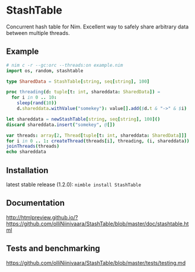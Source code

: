 # StashTable
Concurrent hash table for Nim. Excellent way to safely share arbitrary data between multiple threads.

## Example

```nim
# nim c -r --gc:orc --threads:on example.nim
import os, random, stashtable

type SharedData = StashTable[string, seq[string], 100]

proc threading(d: tuple[t: int, shareddata: SharedData]) =
  for i in 0 .. 10:
    sleep(rand(10))
    d.shareddata.withValue("somekey"): value[].add($d.t & "->" & $i)

let shareddata = newStashTable[string, seq[string], 100]()
discard shareddata.insert("somekey", @[])

var threads: array[2, Thread[tuple[t: int, shareddata: SharedData]]]
for i in 0 .. 1: createThread(threads[i], threading, (i, shareddata))
joinThreads(threads)
echo shareddata
```

## Installation

latest stable release (1.2.0):
`nimble install StashTable`

## Documentation

http://htmlpreview.github.io/?https://github.com/olliNiinivaara/StashTable/blob/master/doc/stashtable.html

## Tests and benchmarking

https://github.com/olliNiinivaara/StashTable/blob/master/tests/testing.md